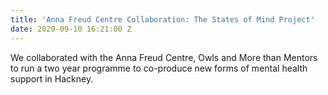 ```yaml
---
title: 'Anna Freud Centre Collaboration: The States of Mind Project'
date: 2020-09-10 16:21:00 Z
---
```


We collaborated with the Anna Freud Centre, Owls and More than Mentors to run a two year programme to co-produce new forms of mental health support in Hackney.  